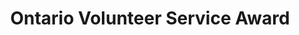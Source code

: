 ---
title: Ontario Volunteer Service Award
resume-order: 3
type: distinctions
time: 2016
show: true
description: Ontario Government award to recognize outstanding volunteers
---